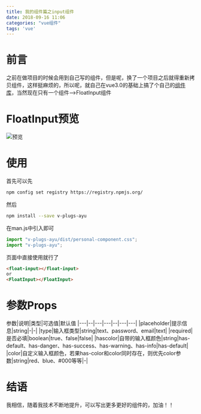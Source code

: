 ```yaml
---
title: 我的组件篇之input组件
date: 2018-09-16 11:06
categories: "vue组件"
tags: 'vue'
---
```

# 前言
之前在做项目的时候会用到自己写的组件，但是呢，换了一个项目之后就得重新拷贝组件，这样挺麻烦的，所以呢，就自己在vue3.0的基础上搞了个自己的<a href="https://github.com/YuAngBoy/v-plugs-ayu/tree/dev" target="_blank">组件库</a>，当然现在只有一个组件-->FloatInput组件
<!-- more -->
# FloatInput预览
![预览](https://yuang.site//images/myplug-floatinput.gif)
# 使用
首先可以先
``` bash
npm config set registry https://registry.npmjs.org/
```
然后
``` bash
npm install --save v-plugs-ayu
```
在man.js中引入即可
``` javascript
import "v-plugs-ayu/dist/personal-component.css";
import "v-plugs-ayu";
```
页面中直接使用就行了
``` html
<float-input></float-input>
or
<FloatInput></FloatInput>
```
# 参数Props
参数|说明|类型|可选值|默认值
|---|--|---|---|--|---|---|
|placeholder|提示信息|string|-|-|
|type|输入框类型|string|text、password、email|text|
|required|是否必填|boolean|true、false|false|
|hascolor|自带的输入框颜色|string|has-default、has-danger、has-success、has-warning、has-info|has-default|
|color|自定义输入框颜色，若果has-color和color同时存在，则优先color参数|string|red、blue、#000等等|-|
# 结语
我相信，随着我技术不断地提升，可以写出更多更好的组件的，加油！！
